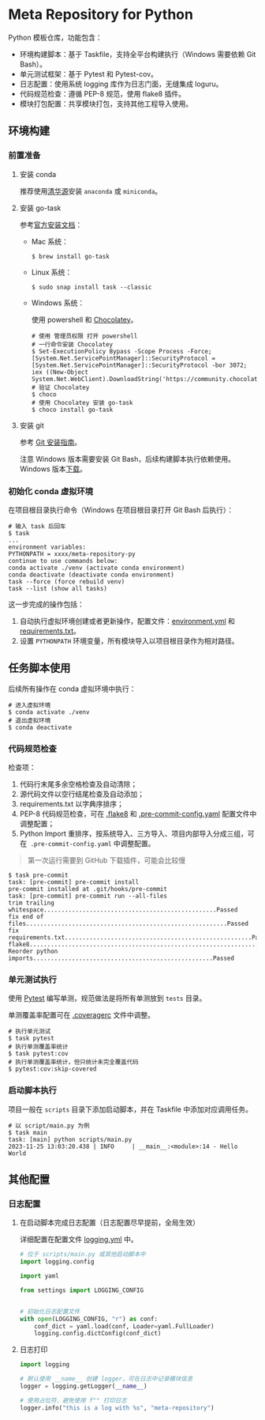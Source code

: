 # Meta Repository for Python

Python 模板仓库，功能包含：
+ 环境构建脚本：基于 Taskfile，支持全平台构建执行（Windows 需要依赖 Git Bash）。
+ 单元测试框架：基于 Pytest 和 Pytest-cov。
+ 日志配置：使用系统 logging 库作为日志门面，无缝集成 loguru。
+ 代码规范检查：遵循 PEP-8 规范，使用 flake8 插件。
+ 模块打包配置：共享模块打包，支持其他工程导入使用。

## 环境构建

### 前置准备
1. 安装 conda

    推荐使用[清华源](https://mirrors.tuna.tsinghua.edu.cn/help/anaconda/)安装 `anaconda` 或 `miniconda`。

2. 安装 go-task

    参考[官方安装文档](https://taskfile.dev/installation/)：
    + Mac 系统：

      ```shell
      $ brew install go-task
      ```

    + Linux 系统：

      ```shell
      $ sudo snap install task --classic
      ```

    + Windows 系统：

      使用 powershell 和 [Chocolatey](https://chocolatey.org/install#individual)。

      ```shell
      # 使用 管理员权限 打开 powershell
      # 一行命令安装 Chocolatey
      $ Set-ExecutionPolicy Bypass -Scope Process -Force; [System.Net.ServicePointManager]::SecurityProtocol = [System.Net.ServicePointManager]::SecurityProtocol -bor 3072; iex ((New-Object System.Net.WebClient).DownloadString('https://community.chocolatey.org/install.ps1'))
      # 验证 Chocolatey
      $ choco
      # 使用 Chocolatey 安装 go-task
      $ choco install go-task
      ```

3. 安装 git

    参考 [Git 安装指南](https://git-scm.com/book/zh/v2/%E8%B5%B7%E6%AD%A5-%E5%AE%89%E8%A3%85-Git)。

    注意 Windows 版本需要安装 Git Bash，后续构建脚本执行依赖使用。Windows 版本[下载](https://git-scm.com/download/win)。

### 初始化 conda 虚拟环境

在项目根目录执行命令（Windows 在项目根目录打开 Git Bash 后执行）：

```shell
# 输入 task 后回车
$ task
...
environment variables:
PYTHONPATH = xxxx/meta-repository-py
continue to use commands below:
conda activate ./venv (activate conda environment)
conda deactivate (deactivate conda environment)
task --force (force rebuild venv)
task --list (show all tasks)
```

这一步完成的操作包括：

1. 自动执行虚拟环境创建或者更新操作，配置文件：[environment.yml](environment.yml) 和 [requirements.txt](requirements.txt)。
2. 设置 `PYTHONPATH` 环境变量，所有模块导入以项目根目录作为相对路径。

## 任务脚本使用

后续所有操作在 conda 虚拟环境中执行：

```shell
# 进入虚拟环境
$ conda activate ./venv
# 退出虚拟环境
$ conda deactivate
```

### 代码规范检查

检查项：

1. 代码行末尾多余空格检查及自动清除；
2. 源代码文件以空行结尾检查及自动添加；
3. requirements.txt 以字典序排序；
4. PEP-8 代码规范检查，可在 [.flake8](.flake8) 和 [.pre-commit-config.yaml](.pre-commit-config.yaml) 配置文件中调整配置；
5. Python Import 重排序，按系统导入、三方导入、项目内部导入分成三组，可在` .pre-commit-config.yaml` 中调整配置。

> 第一次运行需要到 GitHub 下载插件，可能会比较慢

```shell
$ task pre-commit
task: [pre-commit] pre-commit install
pre-commit installed at .git/hooks/pre-commit
task: [pre-commit] pre-commit run --all-files
trim trailing whitespace.................................................Passed
fix end of files.........................................................Passed
fix requirements.txt.....................................................Passed
flake8...................................................................Passed
Reorder python imports...................................................Passed
```

### 单元测试执行

使用 [Pytest](https://docs.pytest.org/en/7.4.x/how-to/index.html) 编写单测，规范做法是将所有单测放到 `tests` 目录。

单测覆盖率配置可在 [.coveragerc](.coveragerc) 文件中调整。

```shell
# 执行单元测试
$ task pytest
# 执行单测覆盖率统计
$ task pytest:cov
# 执行单测覆盖率统计，但只统计未完全覆盖代码
$ pytest:cov:skip-covered
```

### 启动脚本执行

项目一般在 `scripts` 目录下添加启动脚本，并在 Taskfile 中添加对应调用任务。

```shell
# 以 script/main.py 为例
$ task main
task: [main] python scripts/main.py
2023-11-25 13:03:20.438 | INFO     | __main__:<module>:14 - Hello World
```

## 其他配置

### 日志配置

1. 在启动脚本完成日志配置（日志配置尽早提前，全局生效）

   详细配置在配置文件 [logging.yml](logging.yml) 中。

   ```python
   # 位于 scripts/main.py 或其他启动脚本中
   import logging.config

   import yaml

   from settings import LOGGING_CONFIG


   # 初始化日志配置文件
   with open(LOGGING_CONFIG, "r") as conf:
       conf_dict = yaml.load(conf, Loader=yaml.FullLoader)
       logging.config.dictConfig(conf_dict)
   ```

2. 日志打印

   ```python
   import logging

   # 默认使用 __name__ 创建 logger，可在日志中记录模块信息
   logger = logging.getLogger(__name__)

   # 使用占位符，避免使用 f"" 打印日志
   logger.info("this is a log with %s", "meta-repository")
   ```
